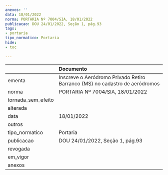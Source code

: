 ```yaml
---
anexos: ''
data: 18/01/2022
norma: PORTARIA Nº 7004/SIA, 18/01/2022
publicacao: DOU 24/01/2022, Seção 1, pág.93
tags:
- portaria
tipo_normatico: Portaria
hide: 
- toc 
 
---
```


|                    | Documento                                                                   |
|:-------------------|:----------------------------------------------------------------------------|
| ementa             | Inscreve o Aeródromo Privado Retiro Barranco (MS) no cadastro de aeródromos |
| norma              | PORTARIA Nº 7004/SIA, 18/01/2022                                            |
| tornada_sem_efeito |                                                                             |
| alterada           |                                                                             |
| data               | 18/01/2022                                                                  |
| outros             |                                                                             |
| tipo_normatico     | Portaria                                                                    |
| publicacao         | DOU 24/01/2022, Seção 1, pág.93                                             |
| revogada           |                                                                             |
| em_vigor           |                                                                             |
| anexos             |                                                                             |
